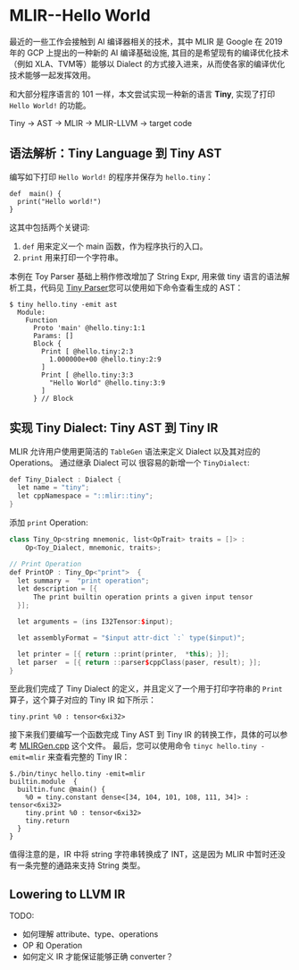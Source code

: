 # MLIR--Hello World

最近的一些工作会接触到 AI 编译器相关的技术，其中 MLIR 是 Google 在 2019 年的 GCP 上提出的一种新的 AI 编译基础设施,
其目的是希望现有的编译优化技术（例如 XLA、TVM等）能够以 Dialect 的方式接入进来，从而使各家的编译优化技术能够一起发挥效用。

和大部分程序语言的 101 一样，本文尝试实现一种新的语言 **Tiny**, 实现了打印 `Hello World!` 的功能。

Tiny -> AST -> MLIR -> MLIR-LLVM  -> target code

## 语法解析：Tiny Language 到 Tiny AST

编写如下打印 `Hello World!` 的程序并保存为 `hello.tiny`：

``` text
def  main() {
  print("Hello world!")
}
```

这其中包括两个关键词:

1. `def` 用来定义一个 main 函数，作为程序执行的入口。
2. `print` 用来打印一个字符串。

本例在 Toy Parser 基础上稍作修改增加了 String Expr, 用来做 tiny 语言的语法解析工具，代码见
[Tiny Parser](./include/tiny/Parser.h)您可以使用如下命令查看生成的 AST：

``` text
$ tiny hello.tiny -emit ast
  Module:
    Function
      Proto 'main' @hello.tiny:1:1
      Params: []
      Block {
        Print [ @hello.tiny:2:3
          1.000000e+00 @hello.tiny:2:9
        ]
        Print [ @hello.tiny:3:3
          "Hello World" @hello.tiny:3:9
        ]
      } // Block
```

## 实现 Tiny Dialect: Tiny AST 到 Tiny IR

MLIR 允许用户使用更简洁的 `TableGen` 语法来定义 Dialect 以及其对应的 Operations。 通过继承 Dialect 可以
很容易的新增一个 `TinyDialect`:

``` cpp
def Tiny_Dialect : Dialect {
  let name = "tiny";
  let cppNamespace = "::mlir::tiny";
}
```

添加 `print` Operation:

``` cpp
class Tiny_Op<string mnemonic, list<OpTrait> traits = []> :
    Op<Toy_Dialect, mnemonic, traits>;

// Print Operation
def PrintOP : Tiny_Op<"print">  {
  let summary =  "print operation";
  let description = [{
      The print builtin operation prints a given input tensor
  }];

  let arguments = (ins I32Tensor:$input);

  let assemblyFormat = "$input attr-dict `:` type($input)";

  let printer = [{ return ::print(printer,  *this); }];
  let parser  = [{ return ::parser$cppClass(paser, result); }];
}
```

至此我们完成了 Tiny Dialect 的定义，并且定义了一个用于打印字符串的 `Print` 算子，这个算子对应的 Tiny IR 如下所示：

```text
tiny.print %0 : tensor<6xi32>
```

接下来我们要编写一个函数完成 Tiny AST 到 Tiny IR 的转换工作，具体的可以参考 [MLIRGen.cpp](./mlir/MLIRGen.cpp) 这个文件。
最后，您可以使用命令 `tinyc hello.tiny -emit=mlir` 来查看完整的 Tiny IR：

``` text
$./bin/tinyc hello.tiny -emit=mlir
builtin.module  {
  builtin.func @main() {
    %0 = tiny.constant dense<[34, 104, 101, 108, 111, 34]> : tensor<6xi32>
    tiny.print %0 : tensor<6xi32>
    tiny.return
  }
}
```

值得注意的是，IR 中将 string 字符串转换成了 INT，这是因为 MLIR 中暂时还没有一条完整的通路来支持 String 类型。

## Lowering to LLVM IR



TODO:

- 如何理解 attribute、type、operations
- OP 和 Operation
- 如何定义 IR 才能保证能够正确 converter？
